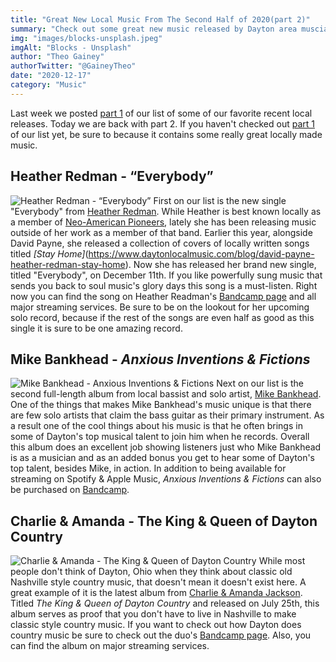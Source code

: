 ```yaml
---
title: "Great New Local Music From The Second Half of 2020(part 2)"
summary: "Check out some great new music released by Dayton area muscians in 2020"
img: "images/blocks-unsplash.jpeg"
imgAlt: "Blocks - Unsplash"
author: "Theo Gainey"
authorTwitter: "@GaineyTheo"
date: "2020-12-17"
category: "Music"
---
```


Last week we posted [part 1](https://www.daytonlocalmusic.com/blog/local-music-second-half-2020pw) of our list of some of our favorite recent local releases. Today we are back with part 2. If you haven't checked out [part 1](https://www.daytonlocalmusic.com/blog/local-music-second-half-2020pw) of our list yet, be sure to because it contains some really great locally made music.

## Heather Redman - “Everybody”
![Heather Redman - “Everybody”](/images/heather-redman-everybody.jpeg)
First on our list is the new single "Everybody" from [Heather Redman](https://www.facebook.com/heatherredmanmusic). While Heather is best known locally as a member of [Neo-American Pioneers](https://www.facebook.com/NeoAmerican), lately she has been releasing music outside of her work as a member of that band. Earlier this year, alongside David Payne, she released a collection of covers of locally written songs titled *[Stay Home]*(https://www.daytonlocalmusic.com/blog/david-payne-heather-redman-stay-home). Now she has released her brand new single, titled "Everybody", on December 11th. If you like powerfully sung music that sends you back to soul music's glory days this song is a must-listen. Right now you can find the song on Heather Readman's [Bandcamp page](https://heatherredman.bandcamp.com/releases) and all major streaming services. Be sure to be on the lookout for her upcoming solo record, because if the rest of the songs are even half as good as this single it is sure to be one amazing record.

## Mike Bankhead - *Anxious Inventions & Fictions*
![Mike Bankhead - Anxious Inventions & Fictions](/images/mike-bankhead-anxious-inventions.jpeg)
Next on our list is the second full-length album from local bassist and solo artist, [Mike Bankhead](https://www.facebook.com/MikeBankheadMusic). One of the things that makes Mike Bankhead's music unique is that there are few solo artists that claim the bass guitar as their primary instrument. As a result one of the cool things about his music is that he often brings in some of Dayton's top musical talent to join him when he records. Overall this album does an excellent job showing listeners just who Mike Bankhead is as a musician and as an added bonus you get to hear some of Dayton's top talent, besides Mike, in action. In addition to being available for streaming on Spotify & Apple Music, *Anxious Inventions & Fictions* can also be purchased on [Bandcamp](https://mikebankhead.bandcamp.com/album/anxious-inventions-fictions).

## Charlie & Amanda - The King & Queen of Dayton Country
![Charlie & Amanda - The King & Queen of Dayton Country](/images/charlie-amanda-dayton-country.jpeg)
While most people don't think of Dayton, Ohio when they think about classic old Nashville style country music, that doesn't mean it doesn't exist here. A great example of it is the latest album from [Charlie & Amanda Jackson](https://www.facebook.com/charlieandamandajackson). Titled *The King & Queen of Dayton Country* and released on July 25th, this album serves as proof that you don't have to live in Nashville to make classic style country music. If you want to check out how Dayton does country music be sure to check out the duo's [Bandcamp page](https://charlie-amanda.bandcamp.com/). Also, you can find the album on major streaming services.
